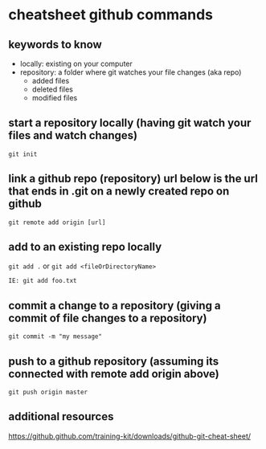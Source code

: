 # cheatsheet github commands

## keywords to know

- locally: existing on your computer
- repository: a folder where git watches your file changes (aka repo)
  - added files
  - deleted files
  - modified files

## start a repository locally (having git watch your files and watch changes)

`git init`

## link a github repo (repository) url below is the url that ends in .git on a newly created repo on github

`git remote add origin [url]`

## add to an existing repo locally

`git add .`
or
`git add <fileOrDirectoryName>`

`IE: git add foo.txt`

## commit a change to a repository (giving a commit of file changes to a repository)

`git commit -m "my message"`

## push to a github repository (assuming its connected with remote add origin above)

`git push origin master`

## additional resources

https://github.github.com/training-kit/downloads/github-git-cheat-sheet/
